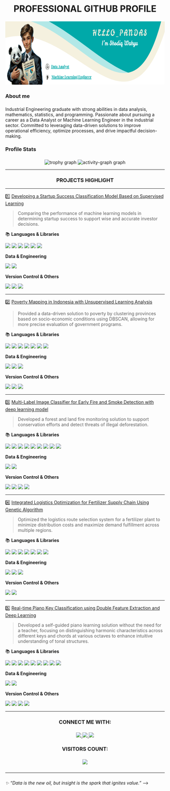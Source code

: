 <h1 align="center">PROFESSIONAL GITHUB PROFILE</h1>

###

<div align="center">
  <img height="200" src="HELLO PANDAS (3).png"  />
</div>

###

<h3 align="left">About me</h3>

###

<p align="left">Industrial Engineering graduate with strong abilities in data analysis, mathematics, statistics, and programming. Passionate about pursuing a career as a Data Analyst or Machine Learning Engineer in the industrial sector. Committed to leveraging data-driven solutions to improve operational efficiency, optimize processes, and drive impactful decision-making.</p>

###

<h3 align="left">Profile Stats</h3>

###

<div align="center">
  <!-- <img src="https://github-readme-stats.vercel.app/api/top-langs?username=odiqwr&locale=en&hide_title=false&layout=compact&card_width=320&langs_count=5&theme=default&hide_border=false&order=2" height="150" alt="languages graph"  /> <img src="https://streak-stats.demolab.com?user=odiqwr&locale=en&mode=daily&theme=default&hide_border=false&border_radius=5&order=3" height="150" alt="streak graph"  /> -->
  <img src="https://github-profile-trophy.vercel.app?username=odiqwr&theme=flat&column=-1&row=1&margin-w=8&margin-h=8&no-bg=false&no-frame=false&order=4" alt="trophy graph"  />
  <img src="https://github-readme-activity-graph.vercel.app/graph?username=odiqwr&radius=16&theme=github-light&area=true&order=5" height="250" alt="activity-graph graph"  />
</div>

---

<h3 align="center">PROJECTS HIGHLIGHT</h3>

---
1️⃣ [Developing a Startup Success Classification Model Based on Supervised Learning](https://github.com/odiqwr/porto_Startup-Success-Prediction)  
> Comparing the performance of machine learning models in determining startup success to support wise and accurate investor decisions.

📚 **Languages & Libraries**

<p align="left">
<img src="https://img.shields.io/badge/Python-f7f711?style=for-the-badge&logo=Python&logoColor=blue"/>
<img src="https://img.shields.io/badge/Pandas-01095e?style=for-the-badge&logo=Pandas&logoColor=white"/>
<img src="https://img.shields.io/badge/NumPy-04c4de?style=for-the-badge&logo=NumPy&logoColor=white"/>
<img src="https://img.shields.io/badge/Sklearn-ed8f02?style=for-the-badge&logo=Scikit-Learn&logoColor=white"/>
<img src="https://img.shields.io/badge/Matplotlib-5611f7?style=for-the-badge&logo=matplotlib&logoColor=white"/>
<img src="https://img.shields.io/badge/Seaborn-246f8c?style=for-the-badge&logo=Seaborn&logoColor=white"/>
</p>

**Data & Engineering**

<p align="left">
<img src="https://img.shields.io/badge/Excel-34eb37?style=for-the-badge&logo=Excel&logoColor=black"/> 
<img src="https://img.shields.io/badge/ETL-adadad?style=for-the-badge&logo=Extract-Transform-Load&logoColor=black"/>
</p>

**Version Control & Others**  

<p align="left">
<img src="https://img.shields.io/badge/Jupyter-f7f7f7?style=for-the-badge&logo=Jupyter&logoColor=orange"/> 
<img src="https://img.shields.io/badge/Kaggle-f7f7f7?style=for-the-badge&logo=Kaggle&logoColor=blue"/>
<img src="https://img.shields.io/badge/Notion-f7f7f7?style=for-the-badge&logo=Notion&logoColor=black"/>
</p>

---

2️⃣ [Poverty Mapping in Indonesia with Unsupervised Learning Analysis](https://github.com/odiqwr/porto_Poverty-Mapping-Analysis)  
> Provided a data-driven solution to poverty by clustering provinces based on socio-economic conditions using DBSCAN, allowing for more precise evaluation of government programs.

📚 **Languages & Libraries**

<p align="left">
<img src="https://img.shields.io/badge/Python-f7f711?style=for-the-badge&logo=Python&logoColor=blue"/>
<img src="https://img.shields.io/badge/SQL-16b9fa?style=for-the-badge&logo=SQL&logoColor=black"/>
<img src="https://img.shields.io/badge/Pandas-01095e?style=for-the-badge&logo=Pandas&logoColor=white"/>
<img src="https://img.shields.io/badge/NumPy-04c4de?style=for-the-badge&logo=NumPy&logoColor=white"/>
<img src="https://img.shields.io/badge/Sklearn-ed8f02?style=for-the-badge&logo=Scikit-Learn&logoColor=white"/>
<img src="https://img.shields.io/badge/Matplotlib-5611f7?style=for-the-badge&logo=matplotlib&logoColor=white"/>
<img src="https://img.shields.io/badge/Seaborn-246f8c?style=for-the-badge&logo=Seaborn&logoColor=white"/>
</p>

**Data & Engineering**

<p align="left">
<img src="https://img.shields.io/badge/Tableau-c40c02?style=for-the-badge&logo=Tableau&logoColor=white"/> 
<img src="https://img.shields.io/badge/Excel-34eb37?style=for-the-badge&logo=Excel&logoColor=black"/> 
<img src="https://img.shields.io/badge/ETL-adadad?style=for-the-badge&logo=Extract-Transform-Load&logoColor=black"/>
</p>

**Version Control & Others**  

<p align="left">
<img src="https://img.shields.io/badge/VS CODE-f7f7f7?style=for-the-badge&logo=vscode&logoColor=orange"/> 
<img src="https://img.shields.io/badge/Satu Data Indonesia-f7f7f7?style=for-the-badge&logo=Satu Data Indonesia&logoColor=blue"/>
<img src="https://img.shields.io/badge/Notion-f7f7f7?style=for-the-badge&logo=Notion&logoColor=black"/>
</p>

---

3️⃣ [Multi-Label Image Classifier for Early Fire and Smoke Detection with deep learning model](https://github.com/odiqwr/porto_Fire-Multi-Label-Classification)  
> Developed a forest and land fire monitoring solution to support conservation efforts and detect threats of illegal deforestation.

📚 **Languages & Libraries**

<p align="left">
<img src="https://img.shields.io/badge/Python-f7f711?style=for-the-badge&logo=Python&logoColor=blue"/>
<img src="https://img.shields.io/badge/Pandas-01095e?style=for-the-badge&logo=Pandas&logoColor=white"/>
<img src="https://img.shields.io/badge/NumPy-04c4de?style=for-the-badge&logo=NumPy&logoColor=white"/>
<img src="https://img.shields.io/badge/Sklearn-ed8f02?style=for-the-badge&logo=Scikit-Learn&logoColor=white"/>
<img src="https://img.shields.io/badge/Matplotlib-5611f7?style=for-the-badge&logo=matplotlib&logoColor=white"/>
<img src="https://img.shields.io/badge/Seaborn-246f8c?style=for-the-badge&logo=Seaborn&logoColor=white"/>
<img src="https://img.shields.io/badge/Tensorflow-82817f?style=for-the-badge&logo=TensorFlow&logoColor=orange"/>
<img src="https://img.shields.io/badge/OPENCV-de1102?style=for-the-badge&logo=OpenCV&logoColor=white"/>
<img src="https://img.shields.io/badge/Pillow-de02da?style=for-the-badge&logo=pillow&logoColor=white"/>
</p>

**Data & Engineering**

<p align="left">
<img src="https://img.shields.io/badge/Excel-34eb37?style=for-the-badge&logo=Excel&logoColor=black"/> 
<img src="https://img.shields.io/badge/Albumentations-de027b?style=for-the-badge&logo=pillow&logoColor=white"/>
</p>

**Version Control & Others**  

<p align="left">
<img src="https://img.shields.io/badge/Github-f7f7f7?style=for-the-badge&logo=Github&logoColor=black"/>
<img src="https://img.shields.io/badge/Git-f7f7f7?style=for-the-badge&logo=Git&logoColor=red"/>
<img src="https://img.shields.io/badge/Jupyter-f7f7f7?style=for-the-badge&logo=Jupyter&logoColor=orange"/>
<img src="https://img.shields.io/badge/Kaggle-f7f7f7?style=for-the-badge&logo=Kaggle&logoColor=blue"/>
</p>

---

4️⃣ [Integrated Logistics Optimization for Fertilizer Supply Chain Using Genetic Algorithm](https://github.com/odiqwr/porto_Logistic-System-Optimization)  
> Optimized the logistics route selection system for a fertilizer plant to minimize distribution costs and maximize demand fulfillment across multiple regions.

📚 **Languages & Libraries**

<p align="left">
<img src="https://img.shields.io/badge/Python-f7f711?style=for-the-badge&logo=Python&logoColor=blue"/>
<img src="https://img.shields.io/badge/SQL-16b9fa?style=for-the-badge&logo=SQL&logoColor=black"/>
<img src="https://img.shields.io/badge/Pandas-01095e?style=for-the-badge&logo=Pandas&logoColor=white"/>
<img src="https://img.shields.io/badge/NumPy-04c4de?style=for-the-badge&logo=NumPy&logoColor=white"/>
<img src="https://img.shields.io/badge/Sklearn-ed8f02?style=for-the-badge&logo=Scikit-Learn&logoColor=white"/>
<img src="https://img.shields.io/badge/Matplotlib-5611f7?style=for-the-badge&logo=matplotlib&logoColor=white"/>
<img src="https://img.shields.io/badge/Seaborn-246f8c?style=for-the-badge&logo=Seaborn&logoColor=white"/>
</p>

**Data & Engineering**

<p align="left">
<img src="https://img.shields.io/badge/Tableau-c40c02?style=for-the-badge&logo=Tableau&logoColor=white"/> 
<img src="https://img.shields.io/badge/Excel-34eb37?style=for-the-badge&logo=Excel&logoColor=black"/> 
<img src="https://img.shields.io/badge/ETL-adadad?style=for-the-badge&logo=Extract-Transform-Load&logoColor=black"/>
</p>

**Version Control & Others**  

<p align="left"> 
<img src="https://img.shields.io/badge/VSCode-f7f7f7?style=for-the-badge&logo=VSCODE&logoColor=black"/>
<img src="https://img.shields.io/badge/Notion-f7f7f7?style=for-the-badge&logo=Notion&logoColor=black"/>
</p>

---

5️⃣ [Real-time Piano Key Classification using Double Feature Extraction and Deep Learning](https://github.com/odiqwr/porto_Real-Time-Tuts-Classification)  
> Developed a self-guided piano learning solution without the need for a teacher, focusing on distinguishing harmonic characteristics across different keys and chords at various octaves to enhance intuitive understanding of tonal structures.

📚 **Languages & Libraries**

<p align="left">
<img src="https://img.shields.io/badge/Python-f7f711?style=for-the-badge&logo=Python&logoColor=blue"/>
<img src="https://img.shields.io/badge/Pandas-01095e?style=for-the-badge&logo=Pandas&logoColor=white"/>
<img src="https://img.shields.io/badge/NumPy-04c4de?style=for-the-badge&logo=NumPy&logoColor=white"/>
<img src="https://img.shields.io/badge/Sklearn-ed8f02?style=for-the-badge&logo=Scikit-Learn&logoColor=white"/>
<img src="https://img.shields.io/badge/Matplotlib-5611f7?style=for-the-badge&logo=matplotlib&logoColor=white"/>
<img src="https://img.shields.io/badge/Seaborn-246f8c?style=for-the-badge&logo=Seaborn&logoColor=white"/>
<img src="https://img.shields.io/badge/Tensorflow-82817f?style=for-the-badge&logo=TensorFlow&logoColor=orange"/>
<img src="https://img.shields.io/badge/Librosa-de02da?style=for-the-badge&logo=librosa&logoColor=white"/>
<img src="https://img.shields.io/badge/Pydub-05daff?style=for-the-badge&logo=Pydub&logoColor=white"/>
</p>

**Data & Engineering**

<p align="left">
<img src="https://img.shields.io/badge/Excel-34eb37?style=for-the-badge&logo=Excel&logoColor=black"/> 
<img src="https://img.shields.io/badge/soundfile-c7aafa?style=for-the-badge&logo=soundfile&logoColor=black"/>
</p>

**Version Control & Others**  

<p align="left">
<img src="https://img.shields.io/badge/Github-f7f7f7?style=for-the-badge&logo=Github&logoColor=black"/>
<img src="https://img.shields.io/badge/Git-f7f7f7?style=for-the-badge&logo=Git&logoColor=red"/>
<img src="https://img.shields.io/badge/Colab-f7f7f7?style=for-the-badge&logo=Google Colab&logoColor=orange"/> 
<img src="https://img.shields.io/badge/Real Piano-f7f7f7?style=for-the-badge&logo=KOLB&logoColor=blue"/>
</p>

---

###

<h3 align="center">CONNECT ME WITH:</h3>

###

<p align="center">
  <a href="https://linkedin.com/in/shodiq-wahyu">
    <img src="https://skillicons.dev/icons?i=linkedin"/>
  </a>
  <a href="odiqwr.labsim@gmail.com">
    <img src="https://skillicons.dev/icons?i=gmail"/>
  </a>
  <a href="https://www.instagram.com/_mswr_/">
    <img src="https://skillicons.dev/icons?i=instagram"/>
  </a>
</p>

<h3 align="center">VISITORS COUNT:</h3>

###

<div align="center">
  <img src="https://profile-counter.glitch.me/odiqwr/count.svg?"  />
</div>

###
---
###
_✨ “Data is the new oil, but insight is the spark that ignites value.”_ -->

